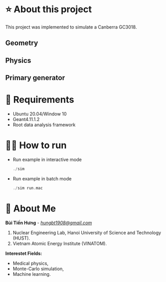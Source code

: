 # ⭐ About this project
This project was implemented to simulate a Canberra GC3018.

## Geometry


## Physics

## Primary generator

# 🔧 Requirements
  * Ubuntu 20.04/Window 10
  * Geant4.11.1.2
  * Root data analysis framework

# 🏃‍♂️ How to run
* Run example in interactive mode
    ```c++
    ./sim
    ```
* Run example in batch mode
    ```c++
    ./sim run.mac
    ```

# 🚀 About Me
**Bùi Tiến Hưng** - *hungbt1908@gmail.com*
1. Nuclear Engineering Lab, Hanoi University of Science and Technology (HUST).
2. Vietnam Atomic Energy Institute (VINATOM).

**Interestet Fields:**
* Medical physics, 
* Monte-Carlo simulation, 
* Machine learning.